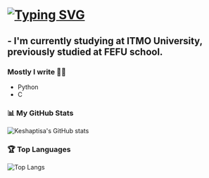# [![Typing SVG](https://readme-typing-svg.herokuapp.com?color=%2336BCF7&lines=Hey+all)](https://git.io/typing-svg)

## - I'm currently studying at ITMO University, previously studied at FEFU school.

### Mostly I write ✍🏻
- Python
- C
### 📊 My GitHub Stats
![Keshaptisa's GitHub stats](https://github-my-readme-stats-beta.vercel.app/api?username=keshaptisa&show_icons=true&theme=tokyonight)

### 🏆 Top Languages
![Top Langs](https://github-my-readme-stats-beta.vercel.app/api/top-langs/?username=keshaptisa&layout=compact&theme=radical&exclude_repo=github-readme-stats,github-my-readme-stats&exclude_forks=true&langs_count=6&v=6)


